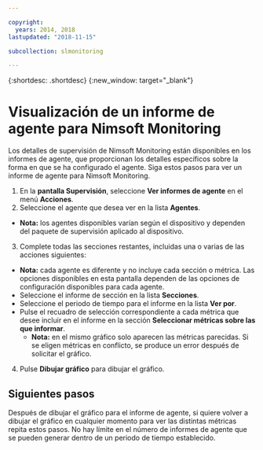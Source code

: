 ```yaml
---

copyright:
  years: 2014, 2018
lastupdated: "2018-11-15"

subcollection: slmonitoring

---
```


{:shortdesc: .shortdesc}
{:new_window: target="_blank"}

# Visualización de un informe de agente para Nimsoft Monitoring

Los detalles de supervisión de Nimsoft Monitoring están disponibles en los informes de agente, que proporcionan los detalles específicos sobre la forma en que se ha configurado el agente. Siga estos pasos para ver un informe de agente para Nimsoft Monitoring.

1. En la **pantalla Supervisión**, seleccione **Ver informes de agente** en el menú **Acciones**.
2. Seleccione el agente que desea ver en la lista **Agentes**.
  * **Nota:** los agentes disponibles varían según el dispositivo y dependen del paquete de supervisión aplicado al dispositivo.
3. Complete todas las secciones restantes, incluidas una o varias de las acciones siguientes:
  * **Nota:** cada agente es diferente y no incluye cada sección o métrica. Las opciones disponibles en esta pantalla dependen de las opciones de configuración disponibles para cada agente.
  * Seleccione el informe de sección en la lista **Secciones**.
  * Seleccione el periodo de tiempo para el informe en la lista **Ver por**.
  * Pulse el recuadro de selección correspondiente a cada métrica que desee incluir en el informe en la sección **Seleccionar métricas sobre las que informar**.
    * **Nota:** en el mismo gráfico solo aparecen las métricas parecidas. Si se eligen métricas en conflicto, se produce un error después de solicitar el gráfico.
4. Pulse **Dibujar gráfico** para dibujar el gráfico.

## Siguientes pasos

Después de dibujar el gráfico para el informe de agente, si quiere volver a dibujar el gráfico en cualquier momento para ver las distintas métricas repita estos pasos. No hay límite en el número de informes de agente que se pueden generar dentro de un periodo de tiempo establecido.
